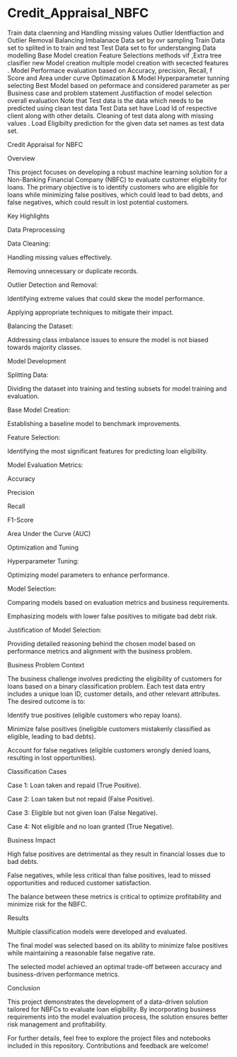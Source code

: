 # Credit_Appraisal_NBFC
Train data claenning and Handling missing values
Outlier Identfiaction and Outlier Removal
Balancing Imbalanace Data set by ovr sampling
Train Data set to  splited in to train and  test 
Test Data set to for understanging Data modelling
Base Model creation
Feature Selections methods vif ,Extra tree clasifier
new Model creation multiple model  creation with secected features .
Model Performace evaluation based on Accuracy, precision, Recall, f Score and Area under curve
Optimazation  & Model Hyperparameter tunning
selecting  Best Model based on peformace and considered parameter as per Business case and problem statement
Justifiaction of model selection overall evaluation 
Note that Test data is the data which needs to be predicted using clean test data
Test Data set have Load Id of respective client along with other details.
Cleaning of test data along with missing values .
Load Eligibilty prediction for the given data set names as test data set.

Credit Appraisal for NBFC

Overview

This project focuses on developing a robust machine learning solution for a Non-Banking Financial Company (NBFC) to evaluate customer eligibility for loans. The primary objective is to identify customers who are eligible for loans while minimizing false positives, which could lead to bad debts, and false negatives, which could result in lost potential customers.

Key Highlights

Data Preprocessing

Data Cleaning:

Handling missing values effectively.

Removing unnecessary or duplicate records.

Outlier Detection and Removal:

Identifying extreme values that could skew the model performance.

Applying appropriate techniques to mitigate their impact.

Balancing the Dataset:

Addressing class imbalance issues to ensure the model is not biased towards majority classes.

Model Development

Splitting Data:

Dividing the dataset into training and testing subsets for model training and evaluation.

Base Model Creation:

Establishing a baseline model to benchmark improvements.

Feature Selection:

Identifying the most significant features for predicting loan eligibility.

Model Evaluation Metrics:

Accuracy

Precision

Recall

F1-Score

Area Under the Curve (AUC)

Optimization and Tuning

Hyperparameter Tuning:

Optimizing model parameters to enhance performance.

Model Selection:

Comparing models based on evaluation metrics and business requirements.

Emphasizing models with lower false positives to mitigate bad debt risk.

Justification of Model Selection:

Providing detailed reasoning behind the chosen model based on performance metrics and alignment with the business problem.

Business Problem Context

The business challenge involves predicting the eligibility of customers for loans based on a binary classification problem. Each test data entry includes a unique loan ID, customer details, and other relevant attributes. The desired outcome is to:

Identify true positives (eligible customers who repay loans).

Minimize false positives (ineligible customers mistakenly classified as eligible, leading to bad debts).

Account for false negatives (eligible customers wrongly denied loans, resulting in lost opportunities).

Classification Cases

Case 1: Loan taken and repaid (True Positive).

Case 2: Loan taken but not repaid (False Positive).

Case 3: Eligible but not given loan (False Negative).

Case 4: Not eligible and no loan granted (True Negative).

Business Impact

High false positives are detrimental as they result in financial losses due to bad debts.

False negatives, while less critical than false positives, lead to missed opportunities and reduced customer satisfaction.

The balance between these metrics is critical to optimize profitability and minimize risk for the NBFC.

Results

Multiple classification models were developed and evaluated.

The final model was selected based on its ability to minimize false positives while maintaining a reasonable false negative rate.

The selected model achieved an optimal trade-off between accuracy and business-driven performance metrics.

Conclusion

This project demonstrates the development of a data-driven solution tailored for NBFCs to evaluate loan eligibility. By incorporating business requirements into the model evaluation process, the solution ensures better risk management and profitability.

For further details, feel free to explore the project files and notebooks included in this repository. Contributions and feedback are welcome!
